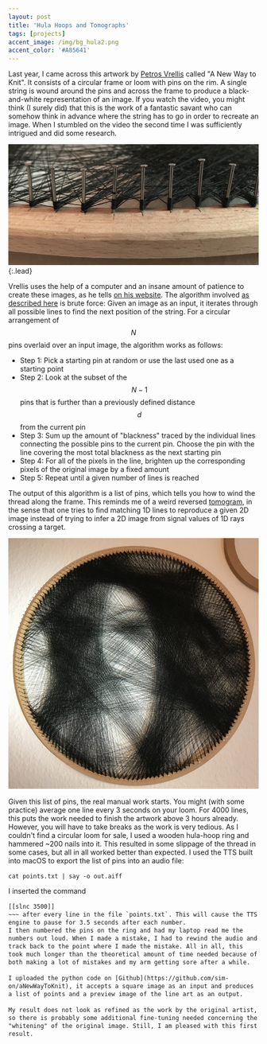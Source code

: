 ```yaml
---
layout: post
title: 'Hula Hoops and Tomographs'
tags: [projects]
accent_image: /img/bg_hula2.png
accent_color: '#A85641'
---
```


Last year, I came across this artwork by [Petros Vrellis](http://artof01.com/vrellis/works/knit.html) called "A New Way to Knit". It consists of a circular frame or loom with pins on the rim. A single string is wound around the pins and across the frame to produce a black-and-white representation of an image.
If you watch the video, you might think (I surely did) that this is the work of a fantastic savant who can somehow think in advance where the string has to go in order to recreate an image. When I stumbled on the video the second time I was sufficiently intrigued and did some research.

![nails](/img/hula/nails.jpg){:.lead}

Vrellis uses the help of a computer and an insane amount of patience to create these images, as he tells [on his website](http://artof01.com/vrellis/works/knit.html). The algorithm involved [as described here](https://hackaday.com/2016/07/28/computer-designed-portraits-knit-by-hand/) is brute force: Given an image as an input, it iterates through all possible lines to find the next position of the string. For a circular arrangement of $$ N $$ pins overlaid over an input image, the algorithm works as follows:
* Step 1: Pick a starting pin at random or use the last used one as a starting point
* Step 2: Look at the subset of the $$ N-1 $$ pins that is further than a previously defined distance $$ d $$ from the current pin
* Step 3: Sum up the amount of "blackness" traced by the individual lines connecting the possible pins to the current pin. Choose the pin with the line covering the most total blackness as the next starting pin
* Step 4: For all of the pixels in the line, brighten up the corresponding pixels of the original image by a fixed amount
* Step 5: Repeat until a given number of lines is reached

The output of this algorithm is a list of pins, which tells you how to wind the thread along the frame. This reminds me of a weird reversed [tomogram](https://en.wikipedia.org/wiki/Tomography), in the sense that one tries to find matching 1D lines to reproduce a given 2D image instead of trying to infer a 2D image from signal values of 1D rays crossing a target.

![finished product](/img/hula/finished.jpg)

Given this list of pins, the real manual work starts. You might (with some practice) average one line every 3 seconds on your loom. For 4000 lines, this puts the work needed to finish the artwork above 3 hours already. However, you will have to take breaks as the work is very tedious. As I couldn't find a circular loom for sale, I used a wooden hula-hoop ring and hammered ~200 nails into it. This resulted in some slippage of the thread in some cases, but all in all worked better than expected.
I used the TTS built into macOS to export the list of pins into an audio file: 
~~~shell
cat points.txt | say -o out.aiff
~~~
I inserted the command
~~~shell
[[slnc 3500]]
~~~ after every line in the file `points.txt`. This will cause the TTS engine to pause for 3.5 seconds after each number.
I then numbered the pins on the ring and had my laptop read me the numbers out loud. When I made a mistake, I had to rewind the audio and track back to the point where I made the mistake. All in all, this took much longer than the theoretical amount of time needed because of both making a lot of mistakes and my arm getting sore after a while.

I uploaded the python code on [Github](https://github.com/sim-on/aNewWayToKnit), it accepts a square image as an input and produces a list of points and a preview image of the line art as an output.

My result does not look as refined as the work by the original artist, so there is probably some additional fine-tuning needed concerning the "whitening" of the original image. Still, I am pleased with this first result.
